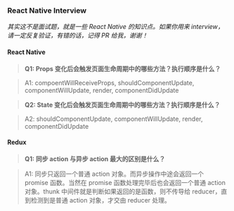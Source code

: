 ### React Native Interview

_其实这不是面试题，就是一些 React Native 的知识点。如果你用来 interview，请一定反复验证，有错的话，记得 PR 给我，谢谢！_

#### React Native
>**Q1: Props 变化后会触发页面生命周期中的哪些方法？执行顺序是什么？**

> A1: compoentWillReceiveProps, shouldComponentUpdate, componentWillUpdate, render, componentDidUpdate


>**Q2: State 变化后会触发页面生命周期中的哪些方法？执行顺序是什么？**

> A2: shouldComponentUpdate, componentWillUpdate, render, componentDidUpdate



#### Redux
>**Q1: 同步 action 与异步 action 最大的区别是什么？**

>A1: 同步只返回一个普通 action 对象。而异步操作中途会返回一个 promise 函数。当然在 promise 函数处理完毕后也会返回一个普通 action 对象。thunk 中间件就是判断如果返回的是函数，则不传导给 reducer，直到检测到是普通 action 对象，才交由 reducer 处理。